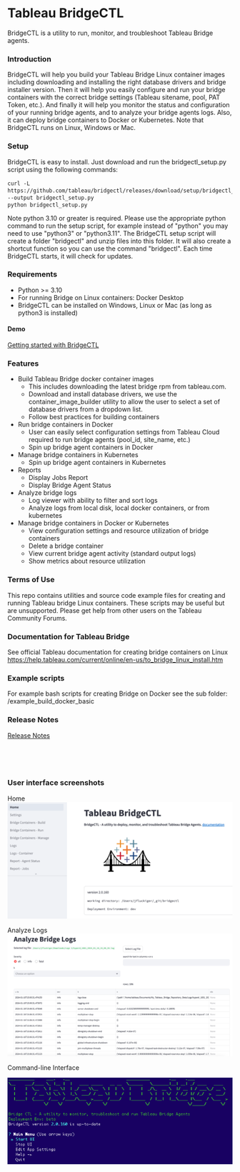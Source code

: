 
# Tableau BridgeCTL
BridgeCTL is a utility to run, monitor, and troubleshoot Tableau Bridge agents. 

### Introduction
BridgeCTL will help you build your Tableau Bridge Linux container images including downloading and installing the right database drivers and bridge installer version. Then it will help you easily configure and run your bridge containers with the correct bridge settings (Tableau sitename, pool, PAT Token, etc.). And finally it will help you monitor the status and configuration of your running bridge agents, and to analyze your bridge agents logs. Also, it can deploy bridge containers to Docker or Kubernetes.
Note that BridgeCTL runs on Linux, Windows or Mac. 

### Setup
BridgeCTL is easy to install. Just download and run the bridgectl_setup.py script using the following commands:
```
curl -L https://github.com/tableau/bridgectl/releases/download/setup/bridgectl_setup.py --output bridgectl_setup.py
python bridgectl_setup.py
```
Note python 3.10 or greater is required. Please use the appropriate python command to run the setup script, for example instead of "python" you may need to use "python3" or "python3.11".
The BridgeCTL setup script will create a folder "bridgectl" and unzip files into this folder. It will also create a shortcut function so you can use the command "bridgectl". Each time BridgeCTL starts, it will check for updates.

### Requirements
- Python >= 3.10
- For running Bridge on Linux containers: Docker Desktop
- BridgeCTL can be installed on Windows, Linux or Mac (as long as python3 is installed)

#### Demo
[Getting started with BridgeCTL](https://www.youtube.com/watch?v=n_jMKC9t6hw)

### Features
- Build Tableau Bridge docker container images
  - This includes downloading the latest bridge rpm from tableau.com.
  - Download and install database drivers, we use the container_image_builder utility to allow the user to select a set of database drivers from a dropdown list.
  - Follow best practices for building containers
- Run bridge containers in Docker
  - User can easily select configuration settings from Tableau Cloud required to run bridge agents (pool_id, site_name, etc.)
  - Spin up bridge agent containers in Docker
- Manage bridge containers in Kubernetes
  - Spin up bridge agent containers in Kubernetes
- Reports
  - Display Jobs Report
  - Display Bridge Agent Status
- Analyze bridge logs
  - Log viewer with ability to filter and sort logs
  - Analyze logs from local disk, local docker containers, or from kubernetes
- Manage bridge containers in Docker or Kubernetes
  - View configuration settings and resource utilization of bridge containers
  - Delete a bridge container
  - View current bridge agent activity (standard output logs)
  - Show metrics about resource utilization

### Terms of Use
This repo contains utilities and source code example files for creating and running Tableau bridge Linux containers. These scripts may be useful but are unsupported. Please get help from other users on the Tableau Community Forums.

### Documentation for Tableau Bridge
See official Tableau documentation for creating bridge containers on Linux
https://help.tableau.com/current/online/en-us/to_bridge_linux_install.htm

### Example scripts
For example bash scripts for creating Bridge on Docker see the sub folder: /example_build_docker_basic

### Release Notes
[Release Notes](RELEASE_NOTES.md)

<br><br><br>
### User interface screenshots
Home
![BridgeCTL Home](assets/home2.png)

Analyze Logs
![BridgeCTL Logs](assets/logs.png)

Command-line Interface

![BridgeCTL CLI](assets/cli.png)
